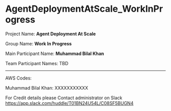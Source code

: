# AgentDeploymentAtScale_WorkInProgress

Project Name: **Agent Deployment At Scale**

Group Name: **Work In Progress**

Main Participant Name: **Muhammad Bilal Khan**

Team Participant Names:
TBD

--------------------------------------------------------

AWS Codes:


Muhammad Bilal Khan:  XXXXXXXXXXX

For Credit details please Contact administrator on Slack
https://app.slack.com/huddle/T01BN24U54L/C08SF5BUGN4
